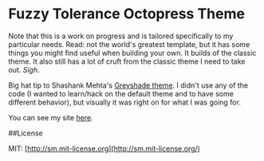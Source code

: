 Fuzzy Tolerance Octopress Theme
=====================

Note that this is a work on progress and is tailored specifically to my particular needs. Read: not the world's greatest template, but it has some things you might find useful when building your own. It builds of the classic theme. It also still has a lot of cruft from the classic theme I need to take out. *Sigh*.

Big hat tip to Shashank Mehta's [Greyshade theme](http://shashankmehta.in/archive/2012/greyshade.html). I didn't use any of the code (I wanted to learn/hack on the default theme and to have some different behavior), but visually it was right on for what I was going for.

You can see my site [here](http://fuzzytolerance.info/).

##License

MIT: [http://sm.mit-license.org](http://sm.mit-license.org/)
